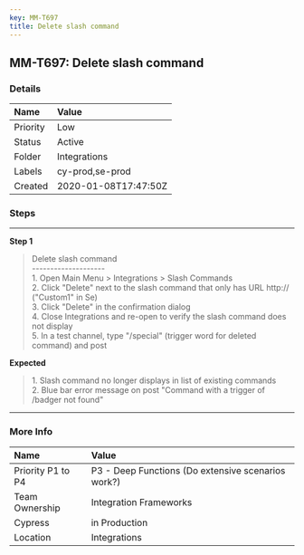 ```yaml
---
key: MM-T697
title: Delete slash command
---
```


## MM-T697: Delete slash command

### Details

| Name     | Value                |
| :------- | :------------------- |
| Priority | Low                  |
| Status   | Active               |
| Folder   | Integrations         |
| Labels   | cy-prod,se-prod      |
| Created  | 2020-01-08T17:47:50Z |

### Steps

<hr/>

**Step 1**

> <article>Delete slash command<br />--------------------<br />1. Open Main Menu &gt; Integrations &gt; Slash Commands<br />2. Click &quot;Delete&quot; next to the slash command that only has URL http:// (&quot;Custom1&quot; in Se)<br />3. Click &quot;Delete&quot; in the confirmation dialog<br />4. Close Integrations and re-open to verify the slash command does not display<br />5. In a test channel, type &quot;/special&quot; (trigger word for deleted command) and post</article>

**Expected**

> <article>1. Slash command no longer displays in list of existing commands<br />2. Blue bar error message on post &quot;Command with a trigger of /badger not found&quot;</article>

<hr/>

### More Info

| Name              | Value                                              |
| :---------------- | :------------------------------------------------- |
| Priority P1 to P4 | P3 - Deep Functions (Do extensive scenarios work?) |
| Team Ownership    | Integration Frameworks                             |
| Cypress           | in Production                                      |
| Location          | Integrations                                       |
